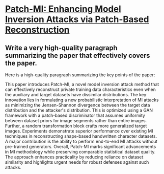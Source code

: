# [Patch-MI: Enhancing Model Inversion Attacks via Patch-Based   Reconstruction](https://arxiv.org/abs/2312.07040)

## Write a very high-quality paragraph summarizing the paper that effectively covers the paper.

 Here is a high-quality paragraph summarizing the key points of the paper:

This paper introduces Patch-MI, a novel model inversion attack method that can effectively reconstruct private training data characteristics even when the auxiliary and target datasets have dissimilar distributions. The key innovation lies in formulating a new probabilistic interpretation of MI attacks as minimizing the Jensen-Shannon divergence between the target data distribution and the attacker's distribution. This is optimized using a GAN framework with a patch-based discriminator that assumes uniformity between dataset priors for image segments rather than entire images. Further, a random transformation block crafts more generalized target images. Experiments demonstrate superior performance over existing MI techniques in reconstructing shape-based handwritten character datasets. A major contribution is the ability to perform end-to-end MI attacks without pre-trained generators. Overall, Patch-MI marks significant advancements in MI methodology while preserving comparable statistical dataset quality. The approach enhances practicality by reducing reliance on dataset similarity and highlights urgent needs for robust defenses against such attacks.
